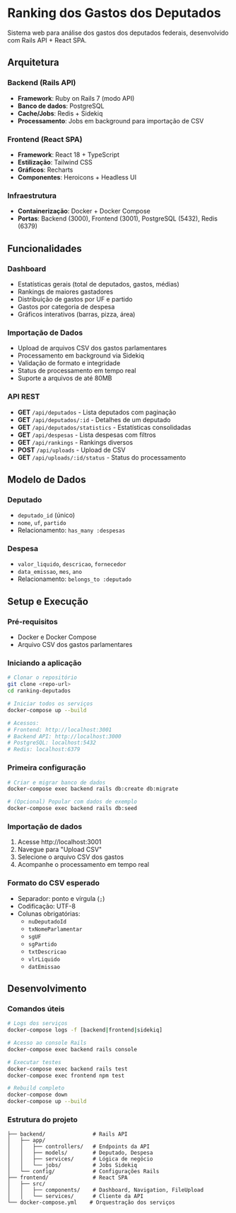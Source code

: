 # Ranking dos Gastos dos Deputados

Sistema web para análise dos gastos dos deputados federais, desenvolvido com Rails API + React SPA.

## Arquitetura

### Backend (Rails API)
- **Framework**: Ruby on Rails 7 (modo API)
- **Banco de dados**: PostgreSQL
- **Cache/Jobs**: Redis + Sidekiq
- **Processamento**: Jobs em background para importação de CSV

### Frontend (React SPA)
- **Framework**: React 18 + TypeScript
- **Estilização**: Tailwind CSS
- **Gráficos**: Recharts
- **Componentes**: Heroicons + Headless UI

### Infraestrutura
- **Containerização**: Docker + Docker Compose
- **Portas**: Backend (3000), Frontend (3001), PostgreSQL (5432), Redis (6379)

## Funcionalidades

### Dashboard
- Estatísticas gerais (total de deputados, gastos, médias)
- Rankings de maiores gastadores
- Distribuição de gastos por UF e partido
- Gastos por categoria de despesa
- Gráficos interativos (barras, pizza, área)

### Importação de Dados
- Upload de arquivos CSV dos gastos parlamentares
- Processamento em background via Sidekiq
- Validação de formato e integridade
- Status de processamento em tempo real
- Suporte a arquivos de até 80MB

### API REST
- **GET** `/api/deputados` - Lista deputados com paginação
- **GET** `/api/deputados/:id` - Detalhes de um deputado
- **GET** `/api/deputados/statistics` - Estatísticas consolidadas
- **GET** `/api/despesas` - Lista despesas com filtros
- **GET** `/api/rankings` - Rankings diversos
- **POST** `/api/uploads` - Upload de CSV
- **GET** `/api/uploads/:id/status` - Status do processamento

## Modelo de Dados

### Deputado
- `deputado_id` (único)
- `nome`, `uf`, `partido`
- Relacionamento: `has_many :despesas`

### Despesa
- `valor_liquido`, `descricao`, `fornecedor`
- `data_emissao`, `mes`, `ano`
- Relacionamento: `belongs_to :deputado`

## Setup e Execução

### Pré-requisitos
- Docker e Docker Compose
- Arquivo CSV dos gastos parlamentares

### Iniciando a aplicação
```bash
# Clonar o repositório
git clone <repo-url>
cd ranking-deputados

# Iniciar todos os serviços
docker-compose up --build

# Acessos:
# Frontend: http://localhost:3001
# Backend API: http://localhost:3000
# PostgreSQL: localhost:5432
# Redis: localhost:6379
```

### Primeira configuração
```bash
# Criar e migrar banco de dados
docker-compose exec backend rails db:create db:migrate

# (Opcional) Popular com dados de exemplo
docker-compose exec backend rails db:seed
```

### Importação de dados
1. Acesse http://localhost:3001
2. Navegue para "Upload CSV"
3. Selecione o arquivo CSV dos gastos
4. Acompanhe o processamento em tempo real

### Formato do CSV esperado
- Separador: ponto e vírgula (`;`)
- Codificação: UTF-8
- Colunas obrigatórias:
  - `nuDeputadoId`
  - `txNomeParlamentar`
  - `sgUF`
  - `sgPartido`
  - `txtDescricao`
  - `vlrLiquido`
  - `datEmissao`

## Desenvolvimento

### Comandos úteis
```bash
# Logs dos serviços
docker-compose logs -f [backend|frontend|sidekiq]

# Acesso ao console Rails
docker-compose exec backend rails console

# Executar testes
docker-compose exec backend rails test
docker-compose exec frontend npm test

# Rebuild completo
docker-compose down
docker-compose up --build
```

### Estrutura do projeto
```
├── backend/               # Rails API
│   ├── app/
│   │   ├── controllers/   # Endpoints da API
│   │   ├── models/        # Deputado, Despesa
│   │   ├── services/      # Lógica de negócio
│   │   └── jobs/          # Jobs Sidekiq
│   └── config/            # Configurações Rails
├── frontend/              # React SPA
│   ├── src/
│   │   ├── components/    # Dashboard, Navigation, FileUpload
│   │   └── services/      # Cliente da API
└── docker-compose.yml    # Orquestração dos serviços
```